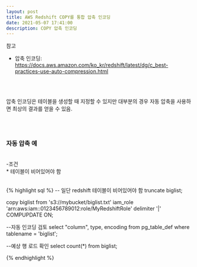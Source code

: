 ```yaml
---
layout: post
title: AWS Redshift COPY를 통합 압축 인코딩
date: 2021-05-07 17:41:00
description: COPY 압축 인코딩
---
```


참고
* 압축 인코딩: <a href="https://docs.aws.amazon.com/ko_kr/redshift/latest/dg/c_best-practices-use-auto-compression.html" target="blank">https://docs.aws.amazon.com/ko_kr/redshift/latest/dg/c_best-practices-use-auto-compression.html</a>
<br>
<br>

압축 인코딩은 테이블을 생성할 때 지정할 수 있지만 대부분의 경우 자동 압축을 사용하면 최상의 결과를 얻을 수 있음.

<br>
<br>
 
### 자동 압축 예
<br>
-조건

<br>
* 테이블이 비어있어야 함

<br>
<br>

{% highlight sql %}
-- 일단 redshift 테이블이 비어있어야 함
truncate biglist;

copy biglist from 's3://mybucket/biglist.txt' 
iam_role 'arn:aws:iam::0123456789012:role/MyRedshiftRole'
delimiter '|' COMPUPDATE ON;


--자동 인코딩 검토
select "column", type, encoding 
from pg_table_def where tablename = 'biglist';

--예상 행 로드 확인
select count(*) from biglist;

{% endhighlight %}